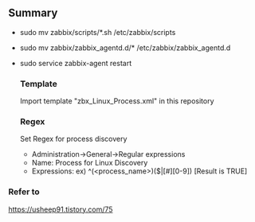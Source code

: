## Summary
- sudo mv zabbix/scripts/*.sh /etc/zabbix/scripts
- sudo mv zabbix/zabbix_agentd.d/* /etc/zabbix/zabbix_agentd.d
- sudo service zabbix-agent restart


  ### Template
  Import template "zbx_Linux_Process.xml" in this repository

  ### Regex
  Set Regex for process discovery
  - Administration->General->Regular expressions
  - Name: Process for Linux Discovery
  - Expressions: ex) ^(<process_name>)($|[#][0-9]) [Result is TRUE]
  

### Refer to
https://usheep91.tistory.com/75
